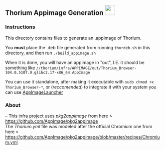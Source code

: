 ## Thorium Appimage Generation <img src="https://raw.githubusercontent.com/Alex313031/Thorium/main/logos/STAGING/Appimage_Logo.svg" width="32">

### Instructions
This directory contains files to generate an .appimage of Thorium.

You __must__ place the .deb file generated from running `thordeb.sh` in this directory, and then run `./build_appimage.sh`

When it is done, you will have an appimage in "out", I.E. it should be something like `//thorium/infra/APPIMAGE/out/Thorium_Browser-104.0.5107.0.glibc2.17-x86_64.AppImage`

You can use it standalone, after making it executable with `sudo chmod +x Thorium_Browser-*`, or (*reccomended*) to integrate it with your system you can use [AppImageLauncher](https://github.com/TheAssassin/AppImageLauncher)

### About
&ndash; This infra project uses *pkg2appimage* from here > https://github.com/AppImage/pkg2appimage \
The *Thorium.yml* file was modeled after the official Chromium one from here > https://github.com/AppImage/pkg2appimage/blob/master/recipes/Chromium.yml
